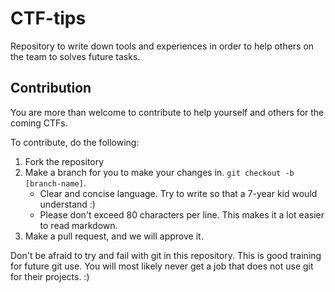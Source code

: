 # CTF-tips
Repository to write down tools and experiences in 
order to help others on the team to solves future tasks.

## Contribution
You are more than welcome to contribute to help
yourself and others for the coming CTFs.

To contribute, do the following:
1. Fork the repository
2. Make a branch for you to make your changes in. `git checkout -b [branch-name]`.
    * Clear and concise language. Try to write so 
    that a 7-year kid would understand :)
    * Please don't exceed 80 characters per line.
    This makes it a lot easier to read markdown.
3. Make a pull request, and we will approve it. 

Don't be afraid to try and fail with git in this 
repository. This is good training for future git use.
You will most likely never get a job that does not
use git for their projects. :)
